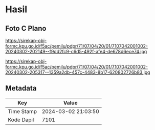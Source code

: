 # Hasil

## Foto C Plano

https://sirekap-obj-formc.kpu.go.id/f5ac/pemilu/pdpr/71/07/04/20/01/7107042001002-20240302-202149--f9dd2fc9-c6d5-492f-afe4-de678d6ece74.jpg

https://sirekap-obj-formc.kpu.go.id/f5ac/pemilu/pdpr/71/07/04/20/01/7107042001002-20240302-205317--1359a2db-457c-4483-8b17-620802726b83.jpg


## Metadata

| Key        | Value               |
| ---------- | ------------------- |
| Time Stamp | 2024-03-02 21:03:50 |
| Kode Dapil | 7101                |



